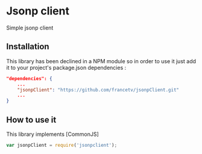 Jsonp client
=========

Simple jsonp client


Installation
--------------
This library has been declined in a NPM module so in order to use it just add it to your project's package.json
dependencies :

```json
"dependencies": {
    ...
    "jsonpClient": "https://github.com/francetv/jsonpClient.git"
    ...
}
```

How to use it
--------------

This library implements [CommonJS]

```javascript
var jsonpClient = require('jsonpclient');
```
